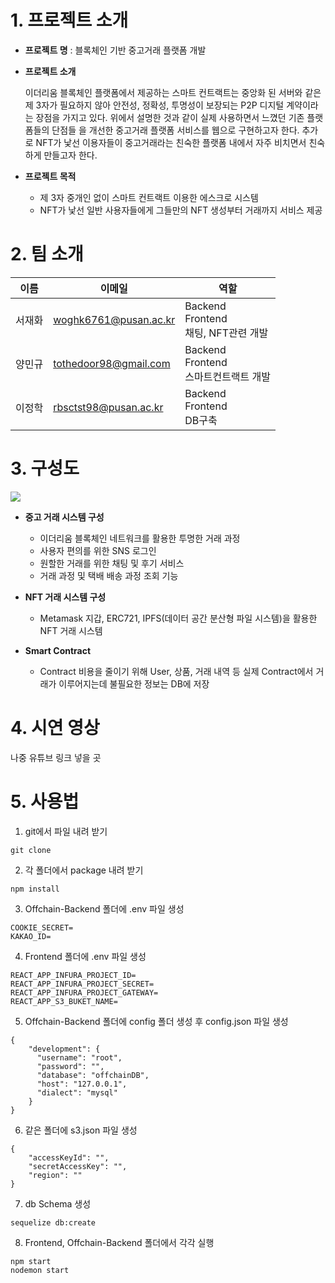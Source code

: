 # 1. 프로젝트 소개
+ **프로젝트 명** : 블록체인 기반 중고거래 플랫폼 개발

+ **프로젝트 소개**

  이더리움 블록체인 플랫폼에서 제공하는 스마트 컨트랙트는 중앙화 된 서버와 같은 제
3자가 필요하지 않아 안전성, 정확성, 투명성이 보장되는 P2P 디지털 계약이라는 장점을
가지고 있다. 위에서 설명한 것과 같이 실제 사용하면서 느꼈던 기존 플랫폼들의 단점들
을 개선한 중고거래 플랫폼 서비스를 웹으로 구현하고자 한다.
추가로 NFT가 낯선 이용자들이 중고거래라는 친숙한 플랫폼 내에서 자주 비치면서 친숙하게
만들고자 한다.

+ **프로젝트 목적**
  + 제 3자 중개인 없이 스마트 컨트랙트 이용한 에스크로 시스템
  + NFT가 낯선 일반 사용자들에게 그들만의 NFT 생성부터 거래까지 서비스 제공

# 2. 팀 소개
| 이름 | 이메일 |역할 |
| ------ | -- | ----------- |
| 서재화 | woghk6761@pusan.ac.kr | Backend</br> Frontend</br> 채팅, NFT관련 개발|
| 양민규 | tothedoor98@gmail.com | Backend</br> Frontend</br> 스마트컨트랙트 개발|
| 이정학 | rbsctst98@pusan.ac.kr | Backend</br> Frontend</br> DB구축 |

# 3. 구성도
<img src="https://user-images.githubusercontent.com/88009952/195762783-86411cd0-d261-4fd6-8457-f114ab6b1855.png">

+ **중고 거래 시스템 구성**
  + 이더리움 블록체인 네트워크를 활용한 투명한 거래 과정
  + 사용자 편의를 위한 SNS 로그인
  + 원할한 거래를 위한 채팅 및 후기 서비스
  + 거래 과정 및 택배 배송 과정 조회 기능
  
+ **NFT 거래 시스템 구성**
  + Metamask 지갑, ERC721, IPFS(데이터 공간 분산형 파일 시스템)을 활용한 NFT 거래 시스템

+ **Smart Contract**
  + Contract 비용을 줄이기 위해 User, 상품, 거래 내역 등 실제 Contract에서 거래가 이루어지는데 불필요한 정보는 DB에 저장
  
# 4. 시연 영상
나중 유튜브 링크 넣을 곳

# 5. 사용법


1. git에서 파일 내려 받기
```
git clone
```

2. 각 폴더에서 package 내려 받기
```
npm install
```

3. Offchain-Backend 폴더에 .env 파일 생성
```
COOKIE_SECRET=
KAKAO_ID=
```

4. Frontend 폴더에 .env 파일 생성
```
REACT_APP_INFURA_PROJECT_ID=
REACT_APP_INFURA_PROJECT_SECRET=
REACT_APP_INFURA_PROJECT_GATEWAY=
REACT_APP_S3_BUKET_NAME= 
```

5. Offchain-Backend 폴더에 config 폴더 생성 후 config.json 파일 생성
```
{
    "development": {
      "username": "root",
      "password": "",
      "database": "offchainDB",
      "host": "127.0.0.1",
      "dialect": "mysql"
    }
}
```

6. 같은 폴더에 s3.json 파일 생성
```
{
    "accessKeyId": "",
    "secretAccessKey": "",
    "region": ""
}
```

7. db Schema 생성
```
sequelize db:create
```

8. Frontend, Offchain-Backend 폴더에서 각각 실행
```
npm start
nodemon start
```


